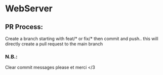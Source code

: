 # WebServer
## PR Process:
Create a branch starting with feat/* or fix/* then commit and push.. this will directly create a pull request to the main branch
### N.B.: 
Clear commit messages please et merci </3
